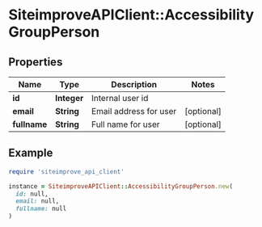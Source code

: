 # SiteimproveAPIClient::AccessibilityGroupPerson

## Properties

| Name | Type | Description | Notes |
| ---- | ---- | ----------- | ----- |
| **id** | **Integer** | Internal user id |  |
| **email** | **String** | Email address for user | [optional] |
| **fullname** | **String** | Full name for user | [optional] |

## Example

```ruby
require 'siteimprove_api_client'

instance = SiteimproveAPIClient::AccessibilityGroupPerson.new(
  id: null,
  email: null,
  fullname: null
)
```

